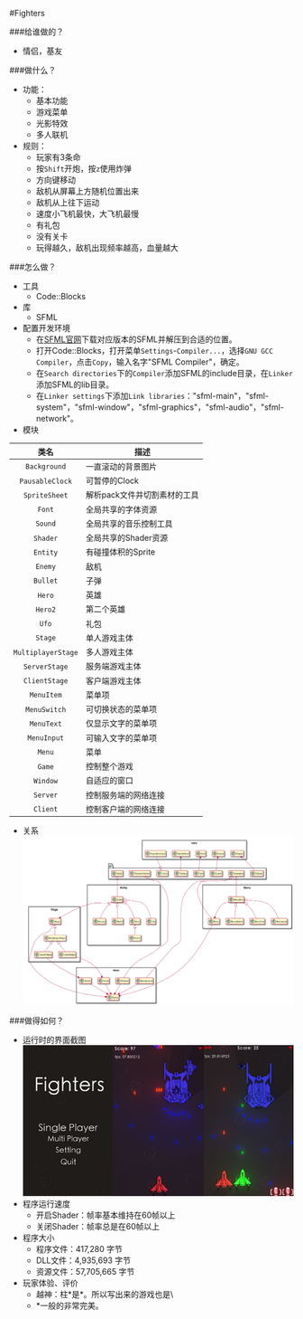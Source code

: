 #Fighters

###给谁做的？
* 情侣，基友

###做什么？
* 功能：
    - 基本功能
    - 游戏菜单
    - 光影特效
    - 多人联机
* 规则：
    - 玩家有3条命
    - 按`Shift`开炮，按`z`使用炸弹
    - 方向键移动
    - 敌机从屏幕上方随机位置出来
    - 敌机从上往下运动
    - 速度小飞机最快，大飞机最慢
    - 有礼包
    - 没有关卡
    - 玩得越久，敌机出现频率越高，血量越大

###怎么做？
* 工具
    - Code::Blocks
* 库
    - SFML
* 配置开发环境
    - 在[SFML官网](http://www.sfml-dev.org/)下载对应版本的SFML并解压到合适的位置。
    - 打开Code::Blocks，打开菜单`Settings`-`Compiler...`，选择`GNU GCC Compiler`，点击`Copy`，输入名字"SFML Compiler"，确定。
    - 在`Search directories`下的`Compiler`添加SFML的include目录，在`Linker`添加SFML的lib目录。
    - 在`Linker settings`下添加`Link libraries`："sfml-main"，"sfml-system"，"sfml-window"，"sfml-graphics"，"sfml-audio"，"sfml-network"。
* 模块

|类名|描述|
|:---:|---|
|`Background`|一直滚动的背景图片|
|`PausableClock`|可暂停的Clock|
|`SpriteSheet`|解析pack文件并切割素材的工具|
|`Font`|全局共享的字体资源|
|`Sound`|全局共享的音乐控制工具|
|`Shader`|全局共享的Shader资源|
|`Entity`|有碰撞体积的Sprite|
|`Enemy`|敌机|
|`Bullet`|子弹|
|`Hero`|英雄|
|`Hero2`|第二个英雄|
|`Ufo`|礼包|
|`Stage`|单人游戏主体|
|`MultiplayerStage`|多人游戏主体|
|`ServerStage`|服务端游戏主体|
|`ClientStage`|客户端游戏主体|
|`MenuItem`|菜单项|
|`MenuSwitch`|可切换状态的菜单项|
|`MenuText`|仅显示文字的菜单项|
|`MenuInput`|可输入文字的菜单项|
|`Menu`|菜单|
|`Game`|控制整个游戏|
|`Window`|自适应的窗口|
|`Server`|控制服务端的网络连接|
|`Client`|控制客户端的网络连接|
* 关系
![](uml.png)

###做得如何？
* 运行时的界面截图
![](screenshot.png)
* 程序运行速度
    - 开启Shader：帧率基本维持在60帧以上
    - 关闭Shader：帧率总是在60帧以上
* 程序大小
    - 程序文件：417,280 字节
    - DLL文件：4,935,693 字节
    - 资源文件：57,705,665 字节
* 玩家体验、评价
    - 越神：柱\*是\*。所以写出来的游戏也是\
    - *一般的非常完美。